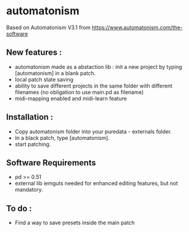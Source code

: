 # automatonism

Based on Automatonism V3.1 from https://www.automatonism.com/the-software

## New features :

* automatonism made as a abstaction lib : init a new project by typing [automatonism] in a blank patch.
* local patch state saving
* ability to save different projects in the same folder with different filenames (no obligation to use main.pd as filename)
* midi-mapping enabled and midi-learn feature

## Installation :
* Copy  automatonism folder into your puredata - externals folder.
* In a black patch, type [automatonism].
* start patching.

## Software Requirements
* pd >= 0.51
* external lib iemguts needed for enhanced editing features, but not mandatory.

## To do :
* Find a way to save presets inside the main patch
